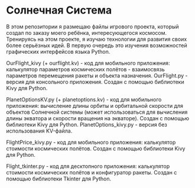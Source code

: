 # Солнечная Система
В этом репозитории я размещаю файлы игрового проекта, который создал по заказу моего ребёнка, интересующегося космосом. Тренируясь на этом проекте, я изучаю технологии для развития своих более серьёзных идей. В первую очередь это изучения возможностей графических интерфейсов языка Python.

OurFlight_kivy (+ ourflight.kv) - код для мобильного приложения: калькулятор параметров космических полётов - взаимосвязь параметров перемещения ракеты и объекта назначения. OurFlight.py - версия для консольного приложения. Создан  с помощью библиотеки Kivy для Python.

PlanetOptionsKV.py (+ planetoptions.kv) - код для мобильного приложения:  вычисление длины орбиты и орбитальной скорости для объектов Солнечной системы (может использоваться для вычисления длины экватора и скорости вращения на экваторе). Создан  с помощью библиотеки Kivy для Python. PlanetOptions_kivy.py - версия без использования KV-файла.

FlightPrice_kivy.py - код для мобильного приложения: калькулятор стоимости космических полётов. Создан  с помощью библиотеки Kivy для Python.

Flight_tkinter.py - код для десктопного приложения: калькулятор стоимости космических полётов и конфигуратор ракеты. Создан с помощью библиотеки Tkinter для Python.
